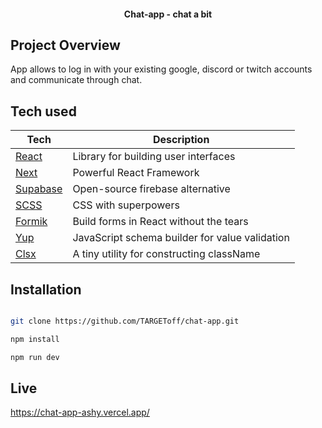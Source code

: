<h4 align="center">Chat-app - chat a bit</h4>

## Project Overview

App allows to log in with your existing google, discord or twitch accounts and communicate through chat.

## Tech used

| Tech                                                                                   | Description                                                         |
| -------------------------------------------------------------------------------------- | ------------------------------------------------------------------- |
| [React](https://reactjs.org/)                                                          | Library for building user interfaces                                |
| [Next](https://nextjs.org)                                                             | Powerful React Framework                                            |
| [Supabase](https://supabase.io/)                                                       | Open-source firebase alternative                                    |
| [SCSS](https://sass-lang.com)                                                          | CSS with superpowers                                                |
| [Formik](https://formik.org/)                                                          | Build forms in React without the tears                              |
| [Yup](https://github.com/jquense/yup#mixed)                                            | JavaScript schema builder for value validation                      |
| [Clsx](https://github.com/lukeed/clsx)                                                 | A tiny utility for constructing className                           |

## Installation

```bash

git clone https://github.com/TARGEToff/chat-app.git

npm install

npm run dev

```

## Live 

https://chat-app-ashy.vercel.app/